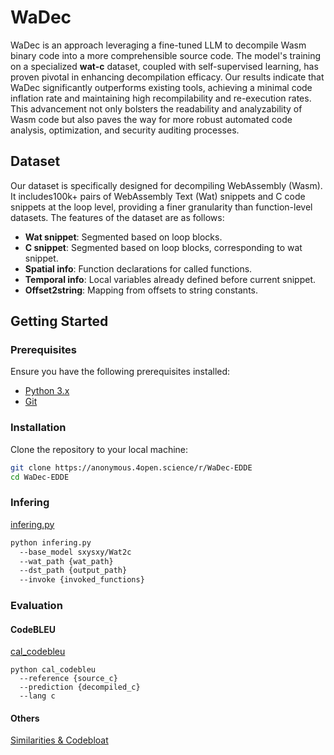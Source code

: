 # WaDec

WaDec is an approach leveraging a fine-tuned LLM to decompile Wasm binary code into a more comprehensible source code. The model's training on a specialized **wat-c** dataset, coupled with self-supervised learning, has proven pivotal in enhancing decompilation efficacy. Our results indicate that WaDec significantly outperforms existing tools, achieving a minimal code inflation rate and maintaining high recompilability and re-execution rates. This advancement not only bolsters the readability and analyzability of Wasm code but also paves the way for more robust automated code analysis, optimization, and security auditing processes.

## Dataset

Our dataset is specifically designed for decompiling WebAssembly (Wasm). It includes100k+ pairs of WebAssembly Text (Wat) snippets and C code snippets at the loop level, providing a finer granularity than function-level datasets. The features of the dataset are as follows:

- **Wat snippet**: Segmented based on loop blocks.
- **C snippet**: Segmented based on loop blocks, corresponding to wat snippet.
- **Spatial info**: Function declarations for called functions.
- **Temporal info**: Local variables already defined before current snippet.
- **Offset2string**: Mapping from offsets to string constants.

## Getting Started

### Prerequisites

Ensure you have the following prerequisites installed:

- [Python 3.x](https://www.python.org/downloads/)
- [Git](https://git-scm.com/downloads)

### Installation

Clone the repository to your local machine:

```bash
git clone https://anonymous.4open.science/r/WaDec-EDDE
cd WaDec-EDDE
```

### Infering
[infering.py](Scripts/infering.py)
```bash
python infering.py
  --base_model sxysxy/Wat2c
  --wat_path {wat_path}
  --dst_path {output_path}
  --invoke {invoked_functions}
```
### Evaluation

#### CodeBLEU
[cal_codebleu](Scripts/Metrics/Codebleu/README.md)
```
python cal_codebleu
  --reference {source_c}
  --prediction {decompiled_c}
  --lang c
```

#### Others

[Similarities & Codebloat](Scripts/Metrics/Similarity_codebloat/eval.ipynb)
